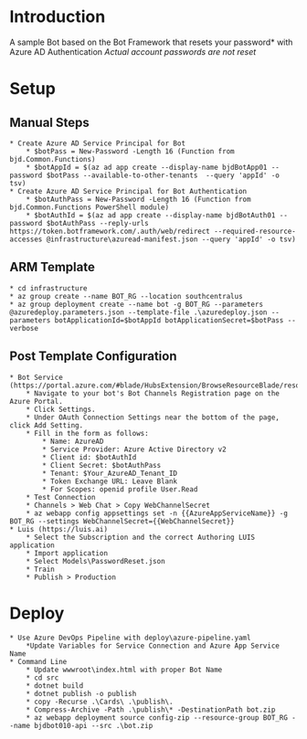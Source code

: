# Introduction

A sample Bot based on the Bot Framework that resets your password* with Azure AD Authentication
_Actual account passwords are not reset_

# Setup
## Manual Steps
    * Create Azure AD Service Principal for Bot
        * $botPass = New-Password -Length 16 (Function from bjd.Common.Functions)
        * $botAppId = $(az ad app create --display-name bjdBotApp01 --password $botPass --available-to-other-tenants  --query 'appId' -o tsv) 
    * Create Azure AD Service Principal for Bot Authentication 
        * $botAuthPass = New-Password -Length 16 (Function from bjd.Common.Functions PowerShell module)
        * $botAuthId = $(az ad app create --display-name bjdBotAuth01 --password $botAuthPass --reply-urls https://token.botframework.com/.auth/web/redirect --required-resource-accesses @infrastructure\azuread-manifest.json --query 'appId' -o tsv) 

## ARM Template 
    * cd infrastructure 
    * az group create --name BOT_RG --location southcentralus
    * az group deployment create --name bot -g BOT_RG --parameters @azuredeploy.parameters.json --template-file .\azuredeploy.json --parameters botApplicationId=$botAppId botApplicationSecret=$botPass --verbose

## Post Template Configuration
    * Bot Service (https://portal.azure.com/#blade/HubsExtension/BrowseResourceBlade/resourceType/Microsoft.BotService%2FbotServices)
        * Navigate to your bot's Bot Channels Registration page on the Azure Portal.
        * Click Settings.
        * Under OAuth Connection Settings near the bottom of the page, click Add Setting.
        * Fill in the form as follows:
            * Name: AzureAD
            * Service Provider: Azure Active Directory v2
            * Client id: $botAuthId
            * Client Secret: $botAuthPass
            * Tenant: $Your_AzureAD_Tenant_ID
            * Token Exchange URL: Leave Blank
            * For Scopes: openid profile User.Read
        * Test Connection 
        * Channels > Web Chat > Copy WebChannelSecret
        * az webapp config appsettings set -n {{AzureAppServiceName}} -g BOT_RG --settings WebChannelSecret={{WebChannelSecret}}
    * Luis (https://luis.ai)
        * Select the Subscription and the correct Authoring LUIS application
        * Import application 
        * Select Models\PasswordReset.json
        * Train 
        * Publish > Production 
    
# Deploy
    * Use Azure DevOps Pipeline with deploy\azure-pipeline.yaml
        *Update Variables for Service Connection and Azure App Service Name 
    * Command Line
        * Update wwwroot\index.html with proper Bot Name
        * cd src
        * dotnet build
        * dotnet publish -o publish
        * copy -Recurse .\Cards\ .\publish\.
        * Compress-Archive -Path .\publish\* -DestinationPath bot.zip
        * az webapp deployment source config-zip --resource-group BOT_RG --name bjdbot010-api --src .\bot.zip

